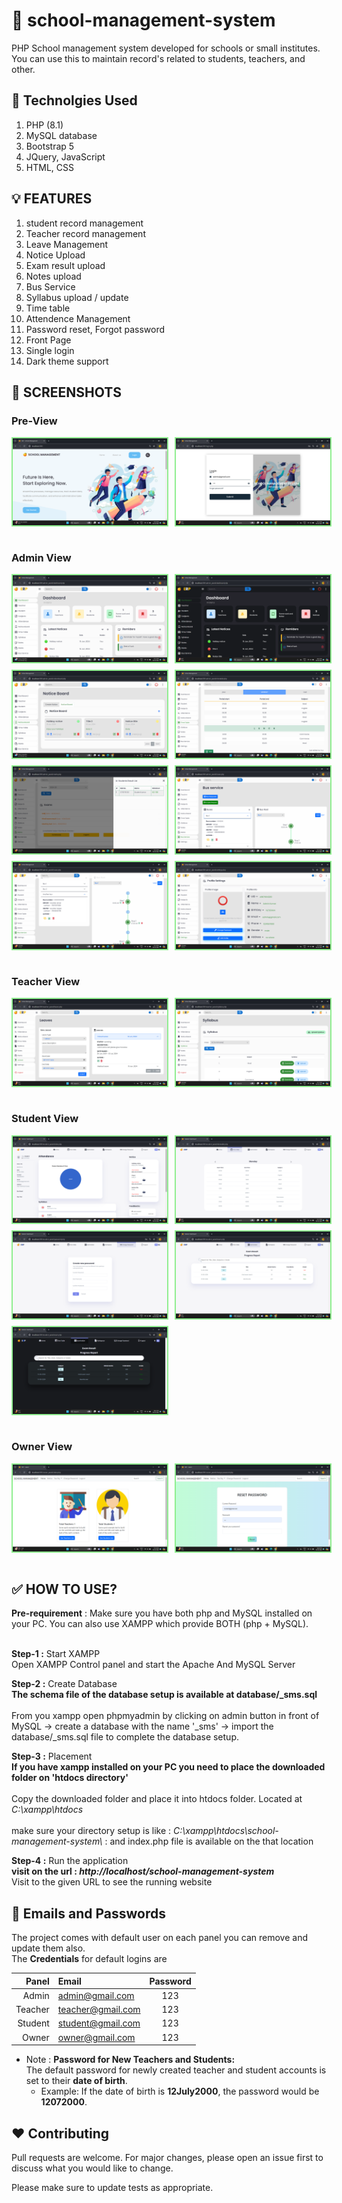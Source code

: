 # 🍊 school-management-system 
PHP School management system developed for schools or small institutes. You can use this to maintain record's related to students, teachers, and other. 


## 🥏 Technolgies Used 
  1. PHP (8.1) 
  2. MySQL database  
  3. Bootstrap 5
  4. JQuery, JavaScript
  5. HTML, CSS

## 💡 FEATURES 
  1. student record management
  2. Teacher record management 
  3. Leave Management
  4. Notice Upload 
  5. Exam result upload
  6. Notes upload
  7. Bus Service  
  8. Syllabus upload / update
  9. Time table
  10. Attendence Management
  11. Password reset, Forgot password
  12. Front Page 
  13. Single login
  14. Dark theme support

## 🦤 SCREENSHOTS

### Pre-View
<div style="display: flex;flex-direction: column; grid-gap: 10px;">
     <div style="display: flex; grid-gap: 10px;">
        <img src="screenshots/1.png" alt="screenshots" width="49%" style="border: 2px solid lightgreen"/>
        <img src="screenshots/2.png" alt="screenshots" width="49%" style="border: 2px solid lightgreen"/>
    </div>
</div>
<br>

### Admin View
<div style="display: flex;flex-direction: column; grid-gap: 10px;">
   <div style="display: flex; grid-gap: 10px;">
        <img src="screenshots/3.png" alt="screenshots" width="49%" style="border: 2px solid lightgreen"/>
        <img src="screenshots/4.png" alt="screenshots" width="49%" style="border: 2px solid lightgreen"/>
    </div>
     <div style="display: flex; grid-gap: 10px;">
        <img src="screenshots/5.png" alt="screenshots" width="49%" style="border: 2px solid lightgreen"/>
        <img src="screenshots/6.png" alt="screenshots" width="49%" style="border: 2px solid lightgreen"/>
    </div>
     <div style="display: flex; grid-gap: 10px;">
        <img src="screenshots/7.png" alt="screenshots" width="49%" style="border: 2px solid lightgreen"/>
        <img src="screenshots/8.png" alt="screenshots" width="49%" style="border: 2px solid lightgreen"/>
    </div>
     <div style="display: flex; grid-gap: 10px;">
        <img src="screenshots/9.png" alt="screenshots" width="49%" style="border: 2px solid lightgreen"/>
        <img src="screenshots/10.png" alt="screenshots" width="49%" style="border: 2px solid lightgreen"/>
    </div>
</div>
<br>

### Teacher View
<div style="display: flex;flex-direction: column; grid-gap: 10px;">
    <div style="display: flex; grid-gap: 10px;">
        <img src="screenshots/11.png" alt="screenshots" width="49%" style="border: 2px solid lightgreen"/>
        <img src="screenshots/12.png" alt="screenshots" width="49%" style="border: 2px solid lightgreen"/>
    </div>
</div>
<br>

### Student View
<div style="display: flex;flex-direction: column; grid-gap: 10px;">
   <div style="display: flex; grid-gap: 10px;">
        <img src="screenshots/13.png" alt="screenshots" width="49%" style="border: 2px solid lightgreen"/>
        <img src="screenshots/14.png" alt="screenshots" width="49%" style="border: 2px solid lightgreen"/>
    </div>
    <div style="display: flex; grid-gap: 10px;">
        <img src="screenshots/15.png" alt="screenshots" width="49%" style="border: 2px solid lightgreen"/>
        <img src="screenshots/16.png" alt="screenshots" width="49%" style="border: 2px solid lightgreen"/>
    </div>
    <div style="display: flex; grid-gap: 10px;">
        <img src="screenshots/20.png" alt="screenshots" width="49%" style="border: 2px solid lightgreen"/>
    </div>
    
</div>
<br>


### Owner View
<div style="display: flex;flex-direction: column; grid-gap: 10px;">
    <div style="display: flex; grid-gap: 10px;">
        <img src="screenshots/17.png" alt="screenshots" width="49%" style="border: 2px solid lightgreen"/>
        <img src="screenshots/19.png" alt="screenshots" width="49%" style="border: 2px solid lightgreen"/>
    </div>
    
</div>
<br>

## ✅ HOW TO USE?

  <b>Pre-requirement</b> : Make sure you have both php and MySQL installed on your PC. You can also use XAMPP which provide BOTH (php + MySQL).<br><br>

 <b>Step-1 :</b> Start XAMPP <br>
   Open XAMPP Control panel and start the Apache And MySQL Server  <br>

 <b>Step-2 :</b> Create Database <br>
   <b>The schema file of the database setup is available at database/_sms.sql </b>
   <br><br>
   From you xampp open phpmyadmin by clicking on admin button in front of MySQL -> create a database with the name '_sms' -> import the  database/_sms.sql file to complete the database setup.<br>

<b>Step-3 :</b> Placement <br>
   <b> If you have xampp installed on your PC you need to place the downloaded folder on 'htdocs directory' </b>
   <br><br>
   Copy the downloaded folder and place it into htdocs folder. Located at <i>C:\xampp\htdocs</i>
   <br><br>
   make sure your directory setup is like : <i>C:\xampp\htdocs\school-management-system\ </i> : and index.php file is available on the that location

<b>Step-4 :</b> Run the application <br>
   <b> visit on the url : <i>http://localhost/school-management-system</i> </b>
   <br> Visit to the given URL to see the running website

## 🔐 Emails and Passwords

The project comes with default user on each panel you can remove and update them also.<br>
The **Credentials** for default logins are

| Panel   |  Email             | Password |
| ----:   |  :---------------- | :------: |
| Admin   | admin@gmail.com    | 123      |
| Teacher | teacher@gmail.com  | 123      |
| Student | student@gmail.com  | 123      |
| Owner   | owner@gmail.com    | 123      |

- Note : **Password for New Teachers and Students:**  
   The default password for newly created teacher and student accounts is set to their **date of birth**.  
   - Example: If the date of birth is **12July2000**, the password would be **12072000**.

## ❤️ Contributing

Pull requests are welcome. For major changes, please open an issue first
to discuss what you would like to change.

Please make sure to update tests as appropriate.
